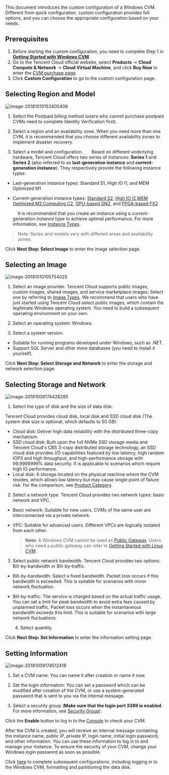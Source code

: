 This document introduces the custom configuration of a Windows CVM.
Different from quick configuration, custom configuration provides full options, and you can choose the appropriate configuration based on your needs.

<div id="page1"></div>

## Prerequisites

 1. Before starting the custom configuration, you need to complete Step 1 in [**Getting Started with Windows CVM**](https://intl.cloud.tencent.com/document/product/213/2764#step-1.3A-prepare-and-select-model).
 2. Go to the Tencent Cloud official website, select **Products** -> **Cloud Compute & Network** -> **Cloud Virtual Machine**, and click **Buy Now** to enter the [CVM purchase page](https://buy.cloud.tencent.com/buy/cvm).
 3. Click **Custom Configuration** to go to the custom configuration page.

<div id="page2"></div>

## Selecting Region and Model
![image-20181010153405408](https://main.qcloudimg.com/raw/a71d4168ae6bd2b762badd4689c0aba7.png)
 1. Select the Postpaid billing method (users who cannot purchase postpaid CVMs need to complete Identity Verification first).

 2. Select a region and an availability zone. When you need more than one CVM, it is recommended that you choose different availability zones to implement disaster recovery.

 3. Select a model and configuration.
 &nbsp;&nbsp;&nbsp;&nbsp;&nbsp;&nbsp;Based on different underlying hardware, Tencent Cloud offers two series of instances: **Series 1** and **Series 2** (also referred to as **last-generation instance** and **current-generation instance**). They respectively provide the following instance types:

- Last-generation instance types: Standard S1, High IO I1, and MEM Optimized M1

- Current-generation instance types: [Standard S2](https://intl.cloud.tencent.com/document/product/213/11518#S2), [High IO I2](https://intl.cloud.tencent.com/document/product/213/11518#I2),[MEM Optimized M2](https://intl.cloud.tencent.com/document/product/213/11518#M2),[Computing C2](https://intl.cloud.tencent.com/document/product/213/11518#C2), [GPU-based GN2](https://intl.cloud.tencent.com/document/product/213/11518#GN2), and [FPGA-based FX2](https://intl.cloud.tencent.com/document/product/213/11518#FX2) 

  &nbsp;&nbsp;&nbsp;&nbsp;It is recommended that you create an instance using a current-generation instance type to achieve optimal performance. For more information, see [Instance Types](https://intl.cloud.tencent.com/document/product/213/11518).

>Note:
>Series and models vary with different areas and availability zones.

Click **Next Step: Select Image** to enter the image selection page.

<div id="page3"></div>

## Selecting an Image
![image-20181010105754025](https://main.qcloudimg.com/raw/ae628bc9aea84e55b0a691bb59de1b4a/image-20181010105754025.png)
 1. Select an image provider.
Tencent Cloud supports public images, custom images, shared images, and service marketplace images. Select one by referring to [Image Types](https://intl.cloud.tencent.com/document/product/213/4941).
We recommend that users who have just started using Tencent Cloud select public images, which contain the legitimate Windows operating system. You need to build a subsequent operating environment on your own.

 2. Select an operating system: Windows.

 3. Select a system version.
-  Suitable for running programs developed under Windows, such as .NET. 
-  Support SQL Server and other more databases (you need to install it yourself). 

Click **Next Step: Select Storage and Network** to enter the storage and network selection page.

<div id="page4"></div>

## Selecting Storage and Network
![image-20181009174426285](https://main.qcloudimg.com/raw/5cfedc485adae3943823ed7920f26aad.png)
 1. Select the type of disk and the size of data disk.

  Tencent Cloud provides cloud disk, local disk and SSD cloud disk (The system disk size is optional, which defaults to 50 GB).
- Cloud disk: Deliver high data reliability with the distributed three-copy mechanism.
- SSD cloud disk: Built upon the full NVMe SSD storage media and Tencent Cloud's CBS 3-copy distributed storage technology, an SSD cloud disk provides I/O capabilities featured by low latency, high random IOPS and high throughput, and high-performance storage with 99.9999999% data security. It is applicable to scenarios which require high IO performance.
- Local disk: A storage located on the physical machine where the CVM resides, which allows low latency but may cause single point of failure risk. For the comparison, see [Product Category](https://intl.cloud.tencent.com/document/product/213/4952).

 2. Select a network type.
Tencent Cloud provides two network types: basic network and VPC.
- Basic network: Suitable for new users. CVMs of the same user are interconnected via a private network.
- VPC: Suitable for advanced users. Different VPCs are logically isolated from each other.

	>**Note:**
	> A Windows CVM cannot be used as [Public Gateway](https://intl.cloud.tencent.com/document/product/215/4972). Users who need a public gateway can refer to [Getting Started with Linux CVM](https://intl.cloud.tencent.com/document/product/213/2936).

 3. Select public network bandwidth.
Tencent Cloud provides two options: Bill-by-bandwidth or Bill-by-traffic.
- Bill-by-bandwidth: Select a fixed bandwidth. Packet loss occurs if this bandwidth is exceeded. This is suitable for scenarios with minor network fluctuation.
- Bill-by-traffic: The service is charged based on the actual traffic usage. You can set a limit for peak bandwidth to avoid extra fees caused by unplanned traffic. Packet loss occurs when the instantaneous bandwidth exceeds this limit. This is suitable for scenarios with large network fluctuations.

  4. Select quantity.


Click **Next Step: Set Information** to enter the information setting page.

<div id="page5"></div>

## Setting Information
![image-20181009174512418](https://main.qcloudimg.com/raw/08f3348cb809b812cd9bde269e21ce41.png)
 1. Set a CVM name: You can name it after creation or name it now.

 2. Set the login information: You can set a password which can be modified after creation of the CVM, or use a system-generated password that is sent to you via the internal message.

 3. Select a security group (**Make sure that the login port 3389 is enabled**. For more information, see [Security Group](https://intl.cloud.tencent.com/document/product/213/15377)).

Click the **Enable** button to log in to the [Console](https://console.cloud.tencent.com/cvm) to check your CVM.

After the CVM is created, you will receive an internal message containing the instance name, public IP, private IP, login name, initial login password, and other information. You can use these information to log in to and manage your instance. To ensure the security of your CVM, change your Windows login password as soon as possible.

Click [here](https://intl.cloud.tencent.com/document/product/213/2764#.E6.AD.A5.E9.AA.A4.E4.B8.89.EF.BC.9A.E7.99.BB.E5.BD.95-windows-.E4.BA.91.E6.9C.8D.E5.8A.A1.E5.99.A8) to complete subsequent configurations, including logging in to the Windows CVM, formatting and partitioning the data disk.

